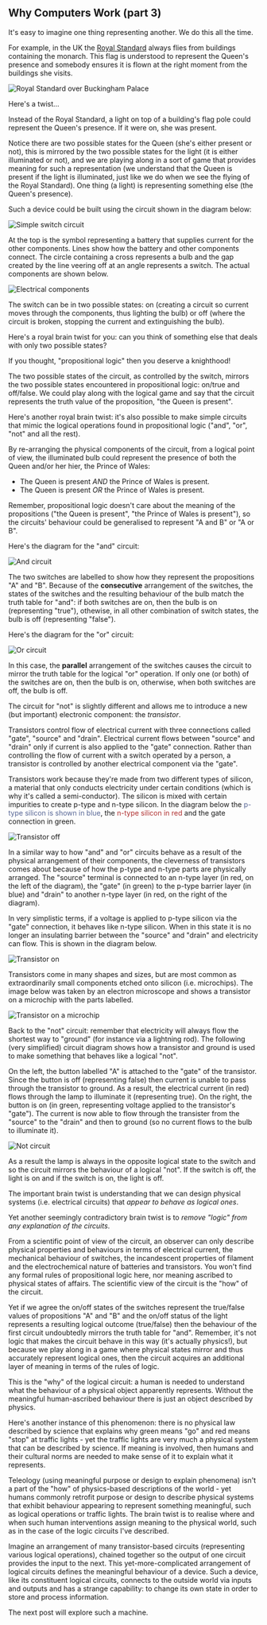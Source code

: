 <!--
.. title: Representation
.. slug: why-computers-3
.. date: 2021-04-05 09:00:00 UTC+01:00
.. status: private
.. tags: 
.. category: 
.. link: 
.. description: 
.. type: text
.. author: Nicholas H.Tollervey
-->

## Why Computers Work (part 3) 

It's easy to imagine one thing representing another. We do this all the time.

For example, in the UK the
[Royal Standard](https://en.wikipedia.org/wiki/Royal_Standard_of_the_United_Kingdom)
always flies from buildings containing the monarch. This flag is understood to
represent the Queen's presence and somebody ensures it is flown at the right
moment from the buildings she visits.

![Royal Standard over Buckingham Palace](/images/royal_standard.jpg)

Here's a twist...

Instead of the Royal Standard, a light on top of a building's flag pole could
represent the Queen's presence. If it were on, she was present.

Notice there are two possible states for the Queen (she's either present or
not), this is mirrored by the two possible states for the light (it is either
illuminated or not), and we are playing along in a sort of game that provides
meaning for such a representation (we understand that the Queen is present if
the light is illuminated, just like we do when we see the flying of the Royal
Standard). One thing (a light) is representing something else (the Queen's
presence).

Such a device could be built using the circuit shown in the diagram below:

![Simple switch circuit](/images/simple_circuit.png)

At the top is the symbol representing a battery that supplies current for
the other components. Lines show how the battery and other components connect.
The circle containing a cross represents a bulb and the gap created
by the line veering off at an angle represents a switch. The actual components
are shown below.

![Electrical components](/images/components.png)

The switch can be in two possible states: on (creating a circuit so current
moves through the components, thus lighting the bulb) or off (where the circuit
is broken, stopping the current and extinguishing the bulb).

Here's a royal brain twist for you: can you think of something else that deals
with only two possible states?

If you thought, "propositional logic" then you deserve a knighthood!

The two possible states of the circuit, as controlled by the switch, mirrors
the two possible states encountered in propositional logic: on/true and
off/false. We could play along with the logical game and say that the circuit
represents the truth value of the proposition, "the Queen is present".

Here's another royal brain twist: it's also possible to make simple circuits
that mimic the logical operations found in propositional logic ("and", "or",
"not" and all the rest).

By re-arranging the physical components of the circuit, from a logical point of
view, the illuminated bulb could represent the presence of both the Queen
and/or her hier, the Prince of Wales:

* The Queen is present *AND* the Prince of Wales is present.
* The Queen is present *OR* the Prince of Wales is present.

Remember, propositional logic doesn't care about the meaning of the
propositions ("the Queen is present", "the Prince of Wales is present"), so
the circuits' behaviour could be generalised to represent "A and B" or
"A or B".

Here's the diagram for the "and" circuit:

![And circuit](/images/and_circuit.png)

The two switches are labelled to show how they represent the propositions "A"
and "B". Because of the **consecutive** arrangement of the switches, the states
of the switches and the resulting behaviour of the bulb match the truth table
for "and": if both switches are on, then the bulb is on (representing "true"),
othewise, in all other combination of switch states, the bulb is off
(representing "false").

Here's the diagram for the "or" circuit:

![Or circuit](/images/or_circuit.png)

In this case, the **parallel** arrangement of the switches causes the circuit
to mirror the truth table for the logical "or" operation. If only one (or both)
of the switches are on, then the bulb is on, otherwise, when both switches are
off, the bulb is off.

The circuit for "not" is slightly different and allows me to introduce a new
(but important) electronic component: the *transistor*.

Transistors control flow of electrical current with three connections called
"gate", "source" and "drain". Electrical current flows between "source" and
"drain" only if current is also applied to the "gate" connection. Rather than
controlling the flow of current with a switch operated by a person, a
transistor is controlled by another electrical component via the "gate".

Transistors work because they're made from two different types of silicon, a
material that only conducts electricity under certain conditions (which is why
it's called a semi-conductor). The silicon is mixed with certain impurities to
create p-type and n-type silicon. In the diagram below the
<span style="color: #586796;">p-type silicon is shown in blue</span>,
the <span style="color: #b03030;">n-type silicon in red</span>
and the gate connection in green.

![Transistor off](/images/transistor_off_as_diagram.png)

In a similar way to how "and" and "or" circuits behave as a result of the
physical arrangement of their components, the cleverness of transistors comes
about because of how the p-type and n-type parts are physically arranged. The
"source" terminal is connected to an n-type layer (in red, on the left of the
diagram), the "gate" (in green) to the p-type barrier layer (in blue) and
"drain" to another n-type layer (in red, on the right of the diagram).

In very simplistic terms, if a voltage is applied to p-type silicon via the
"gate" connection, it behaves like n-type silicon. When in this state it is no
longer an insulating barrier between the "source" and "drain" and electricity
can flow. This is shown in the diagram below.

![Transistor on](/images/transistor_on_as_diagram.png)

Transistors come in many shapes and sizes, but are most common as
extraordinarily small components etched onto silicon (i.e. microchips). The
image below was taken by an electron microscope and shows a transistor on a
microchip with the parts labelled.

![Transistor on a microchip](/images/transistor_on_chip.png)

Back to the "not" circuit: remember that electricity will always flow the
shortest way to "ground" (for instance via a lightning rod). The following
(very simplified) circuit diagram shows how a transistor and ground is used to
make something that behaves like a logical "not".

On the left, the button labelled "A" is attached to the "gate" of the
transistor. Since the button is off (representing false) then current is unable
to pass through the transistor to ground. As a result, the electrical current
(in red) flows through the lamp to illuminate it (representing true). On the
right, the button is on (in green, representing voltage applied to the
transistor's "gate"). The current is now able to flow through the transister
from the "source" to the "drain" and then to ground (so no current flows to the
bulb to illuminate it).

![Not circuit](/images/not_circuit.png)

As a result the lamp is always in the opposite logical state to the switch and
so the circuit mirrors the behaviour of a logical "not". If the switch is off,
the light is on and if the switch is on, the light is off.

The important brain twist is understanding that we can design physical systems
(i.e. electrical circuits) that _appear to behave as logical ones_.

Yet another seemingly contradictory brain twist is to _remove "logic" from any
explanation of the circuits_.

From a scientific point of view of the circuit, an observer can only describe
physical properties and behaviours in terms of electrical current, the
mechanical behaviour of switches, the incandescent properties of filament and
the electrochemical nature of batteries and transistors. You won't find any
formal rules of propositional logic here, nor meaning ascribed to physical
states of affairs. The scientific view of the circuit is the "how" of the
circuit.

Yet if we agree the on/off states of the switches represent the true/false
values of propositions "A" and "B" and the on/off status of the light
represents a resulting logical outcome (true/false) then the behaviour of the
first circuit undoubtedly mirrors the truth table for "and". Remember, it's not
logic that makes the circuit behave in this way (it's actually physics!), but
because we play along in a game where physical states mirror and thus
accurately represent logical ones, then the circuit acquires an additional
layer of meaning in terms of the rules of logic.

This is the "why" of the logical circuit: a human is needed to understand what
the behaviour of a physical object apparently represents. Without the
meaningful human-ascribed behaviour there is just an object described by
physics.

Here's another instance of this phenomenon: there is no physical law described
by science that explains why green means "go" and red means "stop" at traffic
lights - yet the traffic lights are very much a physical system that can be
described by science. If meaning is involved, then humans and their cultural
norms are needed to make sense of it to explain what it represents.

Teleology (using meaningful purpose or design to explain phenomena) isn't a
part of the "how" of physics-based descriptions of the world - yet humans
commonly retrofit purpose or design to describe physical systems that exhibit
behaviour appearing to represent something meaningful, such as logical
operations or traffic lights. The brain twist is to realise where and when such
human interventions assign meaning to the physical world, such as in the case
of the logic circuits I've described.

Imagine an arrangement of many transistor-based circuits (representing various
logical operations), chained together so the output of one circuit provides the
input to the next. This yet-more-complicated arrangement of logical circuits
defines the meaningful behaviour of a device. Such a device, like its
constituent logical circuits, connects to the outside world via inputs and
outputs and has a strange capability: to change its own state in order to store
and process information.

The next post will explore such a machine.
